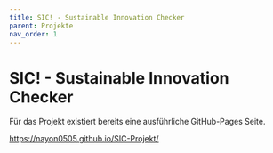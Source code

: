 ```yaml
---
title: SIC! - Sustainable Innovation Checker
parent: Projekte
nav_order: 1
---
```


# SIC! - Sustainable Innovation Checker

Für das Projekt existiert bereits eine ausführliche GitHub-Pages Seite.

https://nayon0505.github.io/SIC-Projekt/ 